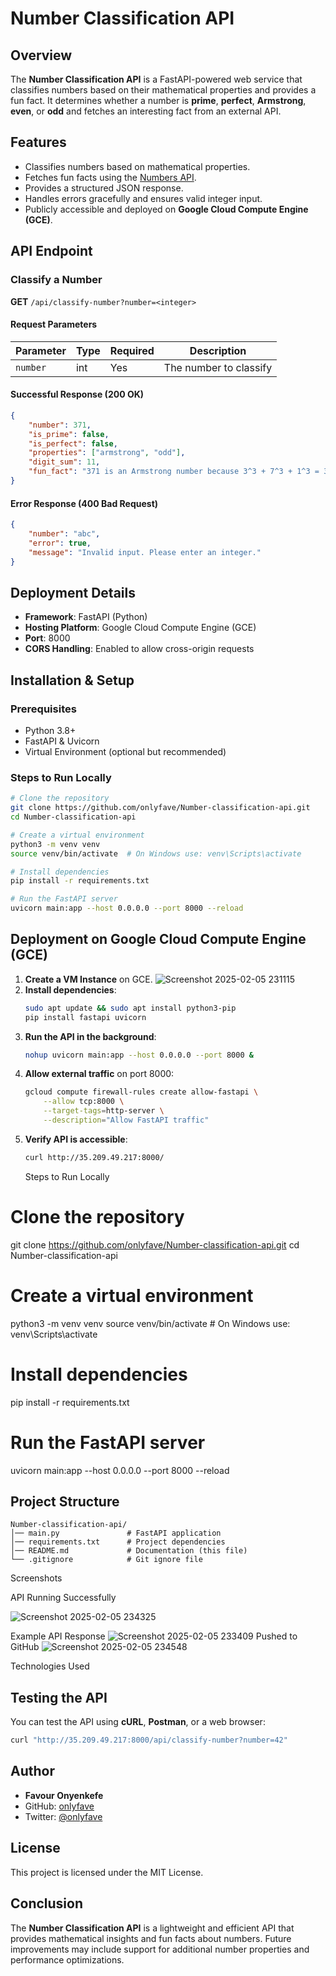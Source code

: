 # Number Classification API

## Overview
The **Number Classification API** is a FastAPI-powered web service that classifies numbers based on their mathematical properties and provides a fun fact. It determines whether a number is **prime**, **perfect**, **Armstrong**, **even**, or **odd** and fetches an interesting fact from an external API.

## Features
- Classifies numbers based on mathematical properties.
- Fetches fun facts using the [Numbers API](http://numbersapi.com/).
- Provides a structured JSON response.
- Handles errors gracefully and ensures valid integer input.
- Publicly accessible and deployed on **Google Cloud Compute Engine (GCE)**.

## API Endpoint
### **Classify a Number**
**GET** `/api/classify-number?number=<integer>`

#### **Request Parameters**
| Parameter | Type | Required | Description |
|-----------|------|----------|-------------|
| `number`  | int  | Yes      | The number to classify |

#### **Successful Response (200 OK)**
```json
{
    "number": 371,
    "is_prime": false,
    "is_perfect": false,
    "properties": ["armstrong", "odd"],
    "digit_sum": 11,
    "fun_fact": "371 is an Armstrong number because 3^3 + 7^3 + 1^3 = 371"
}
```

#### **Error Response (400 Bad Request)**
```json
{
    "number": "abc",
    "error": true,
    "message": "Invalid input. Please enter an integer."
}
```

## Deployment Details
- **Framework**: FastAPI (Python)
- **Hosting Platform**: Google Cloud Compute Engine (GCE)
- **Port**: 8000
- **CORS Handling**: Enabled to allow cross-origin requests

## Installation & Setup
### **Prerequisites**
- Python 3.8+
- FastAPI & Uvicorn
- Virtual Environment (optional but recommended)

### **Steps to Run Locally**
```bash
# Clone the repository
git clone https://github.com/onlyfave/Number-classification-api.git
cd Number-classification-api

# Create a virtual environment
python3 -m venv venv
source venv/bin/activate  # On Windows use: venv\Scripts\activate

# Install dependencies
pip install -r requirements.txt

# Run the FastAPI server
uvicorn main:app --host 0.0.0.0 --port 8000 --reload
```

## Deployment on Google Cloud Compute Engine (GCE)
1. **Create a VM Instance** on GCE.
![Screenshot 2025-02-05 231115](https://github.com/user-attachments/assets/35d4e6d5-99ab-458c-a507-fc18bb5c5cec)
2. **Install dependencies**:
   ```bash
   sudo apt update && sudo apt install python3-pip
   pip install fastapi uvicorn
   ```
3. **Run the API in the background**:
   ```bash
   nohup uvicorn main:app --host 0.0.0.0 --port 8000 &
   ```
4. **Allow external traffic** on port 8000:
   ```bash
   gcloud compute firewall-rules create allow-fastapi \
       --allow tcp:8000 \
       --target-tags=http-server \
       --description="Allow FastAPI traffic"
   ```
5. **Verify API is accessible**:
   ```bash
   curl http://35.209.49.217:8000/
   ```
   Steps to Run Locally

# Clone the repository
git clone https://github.com/onlyfave/Number-classification-api.git
cd Number-classification-api

# Create a virtual environment
python3 -m venv venv
source venv/bin/activate  # On Windows use: venv\Scripts\activate

# Install dependencies
pip install -r requirements.txt

# Run the FastAPI server
uvicorn main:app --host 0.0.0.0 --port 8000 --reload


## Project Structure
```
Number-classification-api/
│── main.py               # FastAPI application
│── requirements.txt      # Project dependencies
│── README.md             # Documentation (this file)
└── .gitignore            # Git ignore file
```
Screenshots

API Running Successfully


![Screenshot 2025-02-05 234325](https://github.com/user-attachments/assets/e472f167-9125-427d-a3e3-2f1131f00d4f)



Example API Response
![Screenshot 2025-02-05 233409](https://github.com/user-attachments/assets/46ecf405-b4a0-4a22-b013-8d5561db776d)
Pushed to GitHub
![Screenshot 2025-02-05 234548](https://github.com/user-attachments/assets/d2060734-a613-477d-bc56-41606a542c96)

Technologies Used

## Testing the API
You can test the API using **cURL**, **Postman**, or a web browser:
```bash
curl "http://35.209.49.217:8000/api/classify-number?number=42"
```

## Author
- **Favour Onyenkefe**  
- GitHub: [onlyfave](https://github.com/onlyfave)
- Twitter: [@onlyfave](https://twitter.com/onlyfave)

## License
This project is licensed under the MIT License.

## Conclusion
The **Number Classification API** is a lightweight and efficient API that provides mathematical insights and fun facts about numbers. Future improvements may include support for additional number properties and performance optimizations.

